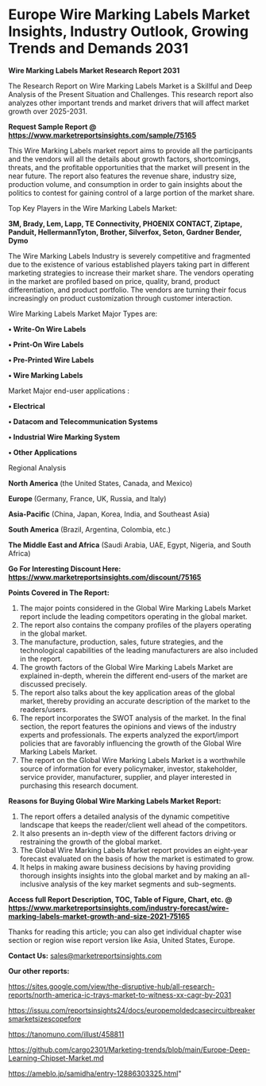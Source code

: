  # Europe Wire Marking Labels Market Insights, Industry Outlook, Growing Trends and Demands 2031

<strong>Wire Marking Labels Market Research Report 2031</strong>

The Research Report on Wire Marking Labels Market is a Skillful and Deep Analysis of the Present Situation and Challenges. This research report also analyzes other important trends and market drivers that will affect market growth over 2025-2031.

<strong>Request Sample Report @ <a href=https://www.marketreportsinsights.com/sample/75165>https://www.marketreportsinsights.com/sample/75165</a></strong>

This Wire Marking Labels market report aims to provide all the participants and the vendors will all the details about growth factors, shortcomings, threats, and the profitable opportunities that the market will present in the near future. The report also features the revenue share, industry size, production volume, and consumption in order to gain insights about the politics to contest for gaining control of a large portion of the market share.

Top Key Players in the Wire Marking Labels Market:

<strong>3M, Brady, Lem, Lapp, TE Connectivity, PHOENIX CONTACT, Ziptape, Panduit, HellermannTyton, Brother, Silverfox, Seton, Gardner Bender, Dymo</strong>

The Wire Marking Labels Industry is severely competitive and fragmented due to the existence of various established players taking part in different marketing strategies to increase their market share. The vendors operating in the market are profiled based on price, quality, brand, product differentiation, and product portfolio. The vendors are turning their focus increasingly on product customization through customer interaction.

Wire Marking Labels Market Major Types are:

<strong>• Write-On Wire Labels

• Print-On Wire Labels

• Pre-Printed Wire Labels

• Wire Marking Labels</strong>

Market Major end-user applications :

<strong>• Electrical

• Datacom and Telecommunication Systems

• Industrial Wire Marking System

• Other Applications</strong>

Regional Analysis

</u><strong><b>North America</b></strong> (the United States, Canada, and Mexico)

<strong><b>Europe </b></strong>(Germany, France, UK, Russia, and Italy)

<strong><b>Asia-Pacific</b></strong> (China, Japan, Korea, India, and Southeast Asia)

<strong><b>South America</b></strong> (Brazil, Argentina, Colombia, etc.)

<strong><b>The Middle East and Africa</b></strong> (Saudi Arabia, UAE, Egypt, Nigeria, and South Africa)

<strong>Go For Interesting Discount Here: <a href=https://www.marketreportsinsights.com/discount/75165>https://www.marketreportsinsights.com/discount/75165</a></strong>

<strong>Points Covered in The Report:</strong>
<ol>
  <li>The major points considered in the Global Wire Marking Labels Market report include the leading competitors operating in the global market.</li>
  <li>The report also contains the company profiles of the players operating in the global market.</li>
  <li>The manufacture, production, sales, future strategies, and the technological capabilities of the leading manufacturers are also included in the report.</li>
  <li>The growth factors of the Global Wire Marking Labels Market are explained in-depth, wherein the different end-users of the market are discussed precisely.</li>
  <li>The report also talks about the key application areas of the global market, thereby providing an accurate description of the market to the readers/users.</li>
  <li>The report incorporates the SWOT analysis of the market. In the final section, the report features the opinions and views of the industry experts and professionals. The experts analyzed the export/import policies that are favorably influencing the growth of the Global Wire Marking Labels Market.</li>
  <li>The report on the Global Wire Marking Labels Market is a worthwhile source of information for every policymaker, investor, stakeholder, service provider, manufacturer, supplier, and player interested in purchasing this research document.</li>
</ol>
<strong>Reasons for Buying Global Wire Marking Labels Market Report:</strong>

<ol>
  <li>The report offers a detailed analysis of the dynamic competitive landscape that keeps the reader/client well ahead of the competitors.</li>
  <li>It also presents an in-depth view of the different factors driving or restraining the growth of the global market.</li>
  <li>The Global Wire Marking Labels Market report provides an eight-year forecast evaluated on the basis of how the market is estimated to grow.</li>
  <li>It helps in making aware business decisions by having providing thorough insights insights into the global market and by making an all-inclusive analysis of the key market segments and sub-segments.</li>
</ol>
<strong>Access full Report Description, TOC, Table of Figure, Chart, etc. @ <a href=https://www.marketreportsinsights.com/industry-forecast/wire-marking-labels-market-growth-and-size-2021-75165>https://www.marketreportsinsights.com/industry-forecast/wire-marking-labels-market-growth-and-size-2021-75165</a></strong>


Thanks for reading this article; you can also get individual chapter wise section or region wise report version like Asia, United States, Europe.

<strong>Contact Us:</strong>
sales@marketreportsinsights.com

<strong>Our other reports:</strong>

<a href=https://sites.google.com/view/the-disruptive-hub/all-research-reports/north-america-ic-trays-market-to-witness-xx-cagr-by-2031>https://sites.google.com/view/the-disruptive-hub/all-research-reports/north-america-ic-trays-market-to-witness-xx-cagr-by-2031</a>

<a href=https://issuu.com/reportsinsights24/docs/europemoldedcasecircuitbreakersmarketsizescopefore>https://issuu.com/reportsinsights24/docs/europemoldedcasecircuitbreakersmarketsizescopefore</a>

<a href=https://tanomuno.com/illust/458811>https://tanomuno.com/illust/458811</a>

<a href=https://github.com/cargo2301/Marketing-trends/blob/main/Europe-Deep-Learning-Chipset-Market.md>https://github.com/cargo2301/Marketing-trends/blob/main/Europe-Deep-Learning-Chipset-Market.md</a>

<a href=https://ameblo.jp/samidha/entry-12886303325.html>https://ameblo.jp/samidha/entry-12886303325.html</a>"
